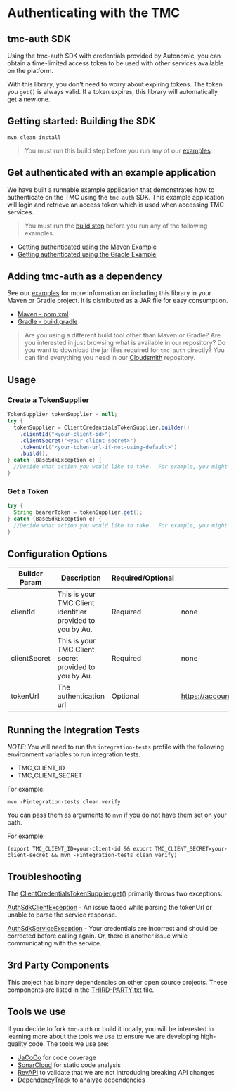 # Authenticating with the TMC

## tmc-auth SDK

Using the tmc-auth SDK with credentials provided by Autonomic, you can obtain a time-limited access token to be used with other services available on the platform.

With this library, you don't need to worry about expiring tokens. The token you `get()` is always valid.  If a token expires, this library will automatically get a new one.

## Getting started: Building the SDK

```shell
mvn clean install
```

> You must run this build step before you run any of our [examples](examples).

## Get authenticated with an example application

We have built a runnable example application that demonstrates how to authenticate on the TMC using the `tmc-auth` SDK. This example application will login and retrieve an access token which is used when accessing TMC services.

> You must run the [build step](#getting-started-building-the-sdk) before you run any of the following examples.

- [Getting authenticated using the Maven Example](./examples/maven-example)
- [Getting authenticated using the Gradle Example](./examples/gradle-example)

## Adding tmc-auth as a dependency

See our [examples](examples) for more information on including this library in your Maven or Gradle project. It is distributed as a JAR file for easy consumption.

- [Maven - pom.xml](./examples/maven-example/pom.xml)
- [Gradle - build.gradle](./examples/gradle-example/build.gradle)

> Are you using a different build tool other than Maven or Gradle? Are you interested in just browsing what is available in our repository? Do you want to download the jar files required for `tmc-auth` directly? You can find everything you need in our [Cloudsmith](https://cloudsmith.io/~autonomic/repos/au-tmc-oss/groups/) repository.

## Usage

### Create a TokenSupplier
```java
TokenSupplier tokenSupplier = null;
try {
  tokenSupplier = ClientCredentialsTokenSupplier.builder()
    .clientId("<your-client-id>")
    .clientSecret("<your-client-secret>")
    .tokenUrl("<your-token-url-if-not-using-default>")
    .build();
} catch (BaseSdkException e) {
  //Decide what action you would like to take.  For example, you might want to retry creating a token.
}
```
### Get a Token
```Java
try {
  String bearerToken = tokenSupplier.get();
} catch (BaseSdkException e) {
  //Decide what action you would like to take.  For example, you might want to retry getting a token.
}
```

## Configuration Options

| Builder Param | Description | Required/Optional | Default Value|
|---------------|-------------------------------------------------|-----------|-----------------------|
| clientId | This is your TMC Client identifier provided to you by Au. | Required | none |
| clientSecret | This is your TMC Client secret provided to you by Au. | Required | none |
| tokenUrl | The authentication url | Optional | https://accounts.autonomic.ai/v1/auth/oidc/token|

## Running the Integration Tests

*NOTE:* You will need to run the `integration-tests` profile with the following environment variables to run integration tests.

- TMC_CLIENT_ID
- TMC_CLIENT_SECRET

For example:

```shell
mvn -Pintegration-tests clean verify
```

You can pass them as arguments to `mvn` if you do not have them set on your path.

For example:

```shell
(export TMC_CLIENT_ID=your-client-id && export TMC_CLIENT_SECRET=your-client-secret && mvn -Pintegration-tests clean verify)
```

## Troubleshooting

The [ClientCredentialsTokenSupplier.get()](src/main/java/com/autonomic/tmc/auth/ClientCredentialsTokenSupplier.java) primarily throws two exceptions:

[AuthSdkClientException](src/main/java/com/autonomic/tmc/auth/exception/AuthSdkClientException.java) - An issue faced while parsing the tokenUrl or unable to parse the service response.

[AuthSdkServiceException](src/main/java/com/autonomic/tmc/auth/exception/AuthSdkServiceException.java) - Your credentials are incorrect and should be corrected before calling again. Or, there is another issue while communicating with the service.

## 3rd Party Components

This project has binary dependencies on other open source projects.  These components are listed in the [THIRD-PARTY.txt](THIRD-PARTY.txt) file.

## Tools we use

If you decide to fork `tmc-auth` or build it locally, you will be interested in learning more about the tools we use to ensure we are developing high-quality code. The tools we use are:

* [JaCoCo](https://www.eclemma.org/jacoco/) for code coverage
* [SonarCloud](https://sonarcloud.io/) for static code analysis
* [RevAPI](https://revapi.org/) to validate that we are not introducing breaking API changes
* [DependencyTrack](https://dependencytrack.org/) to analyze dependencies
